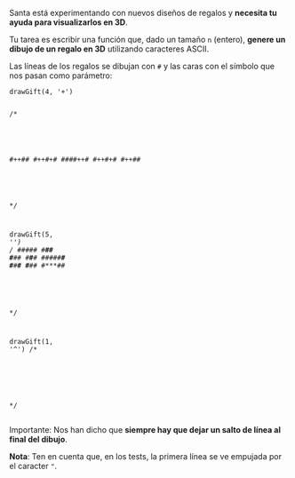 <div class="text-lg leading-relaxed text-gray-200 [&amp;>blockquote]:italic [&amp;>blockquote]:text-yellow-400 [&amp;>blockquote]:text-lg [&amp;>p]:text-lg [&amp;>p>strong]:text-yellow-300 [&amp;>h2]:font-bold [&amp;>ul]:pl-4 [&amp;>ol]:list-decimal [&amp;>ol]:list-inside [&amp;>ol]:text-yellow-300 [&amp;>ol]:text-lg [&amp;>ul]:mb-2 [&amp;>ul]:text-yellow-300 [&amp;>ul]:text-lg [&amp;>p>small>a:hover]:underline [&amp;>p>small]:block [&amp;>p>small]:pt-4 [&amp;>p>small]:text-gray-400 [&amp;>ul]:list-disc"><p>Santa está experimentando con nuevos diseños de regalos y <strong>necesita tu ayuda para visualizarlos en 3D</strong>.</p>
<p>Tu tarea es escribir una función que, dado un tamaño <code>n</code> (entero), <strong>genere un dibujo de un regalo en 3D</strong> utilizando caracteres ASCII.</p>
<p>Las líneas de los regalos se dibujan con <code>#</code> y las caras con el símbolo que nos pasan como parámetro:</p>
<pre><code class="javascript language-javascript shj-lang-js shj-inline" data-lang="js"><span class="shj-syn-func">drawGift</span>(<span class="shj-syn-num">4</span><span class="shj-syn-oper">,</span> <span class="shj-syn-str">'+'</span>)

<span class="shj-syn-cmnt">/*
   ####
  #++##
 #++#+#
####++#
#++#+#
#++##
####
*/</span>

<span class="shj-syn-func">drawGift</span>(<span class="shj-syn-num">5</span><span class="shj-syn-oper">,</span> <span class="shj-syn-str">'*'</span>)
<span class="shj-syn-cmnt">/*
    #####
   #***##
  #***#*#
 #***#**#
#####***#
#***#**#
#***#*#
#***##
#####
*/</span>

<span class="shj-syn-func">drawGift</span>(<span class="shj-syn-num">1</span><span class="shj-syn-oper">,</span> <span class="shj-syn-str">'^'</span>)
<span class="shj-syn-cmnt">/*
#
*/</span>
</code></pre>
<p>Importante: Nos han dicho que <strong>siempre hay que dejar un salto de línea al final del dibujo</strong>.</p>
<p><strong>Nota</strong>: Ten en cuenta que, en los tests, la primera línea se ve empujada por el caracter <code>"</code>.</p></div>